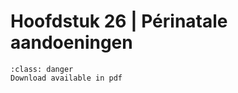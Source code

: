# Hoofdstuk 26 | Périnatale aandoeningen

```{admonition} Copyright
:class: danger
Download available in pdf
```
